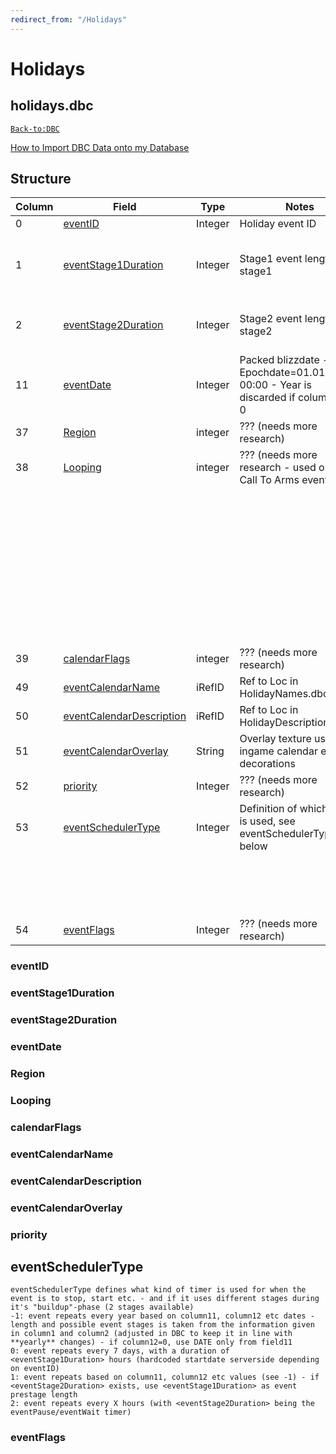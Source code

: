 ```yaml
---
redirect_from: "/Holidays"
---
```


# Holidays

## holidays.dbc

[`Back-to:DBC`](dbc-index.md)

[How to Import DBC Data onto my Database](how-to-import-dbc-data-in-db.md)  

## Structure

| Column | Field                         | Type    | Notes                                                                              | Extra info                                                                 |
|--------|-------------------------------|---------|------------------------------------------------------------------------------------|----------------------------------------------------------------------------|
| 0      | [eventID][1]                  | Integer | Holiday event ID                                                                   |                                                                            |
| 1      | [eventStage1Duration][2]      | Integer | Stage1 event length (for stage1                                                    | either as preparation or main event. See eventSchedulerType for more info) |
| 2      | [eventStage2Duration][3]      | Integer | Stage2 event length (for stage2                                                    | either as main event or cooldown. See eventSchedulerType for more info)    |
| 11     | [eventDate][4]                | Integer | Packed blizzdate - Epochdate=01.01.2000-00:00 - Year is discarded if column12 is 0 |                                                                            |
| 37     | [Region][5]                   | integer | ??? (needs more research)                                                          |                                                                            |
| 38     | [Looping][6]                  | integer | ??? (needs more research - used only on Call To Arms events)                       | 283 - Call to Arms: Alterac Valley                                         |
|        |                               |         |                                                                                    | 284 - Call to Arms: Warsong Gulch                                          |
|        |                               |         |                                                                                    | 285 - Call to Arms: Arathi Basin                                           |
|        |                               |         |                                                                                    | 353 - Call to Arms: Eye of the Storm                                       |
|        |                               |         |                                                                                    | 400 - Call to Arms: Strand of the Ancient                                  |
|        |                               |         |                                                                                    | 420 - Call to Arms: Isle of Conquest                                       |
| 39     | [calendarFlags][7]            | integer | ??? (needs more research)                                                          |                                                                            |
| 49     | [eventCalendarName][8]        | iRefID  | Ref to Loc in HolidayNames.dbc                                                     |                                                                            |
| 50     | [eventCalendarDescription][9] | iRefID  | Ref to Loc in HolidayDescriptions.dbc                                              |                                                                            |
| 51     | [eventCalendarOverlay][10]    | String  | Overlay texture used for ingame calendar event-decorations                         |                                                                            |
| 52     | [priority][11]                | Integer | ??? (needs more research)                                                          |                                                                            |
| 53     | [eventSchedulerType][12]      | Integer | Definition of which timer is used, see eventSchedulerType below                    | -1: repeat, yearly                                                         |
|        |                               |         |                                                                                    | 0: repeat, weekly                                                          |
|        |                               |         |                                                                                    | 1: repeat, use defined dates                                               |
|        |                               |         |                                                                                    | 2: repeat, hourly                                                          |
| 54     | [eventFlags][13]              | Integer | ??? (needs more research)                                                          |                                                                            |

[1]: #eventid
[2]: #eventstage1duration
[3]: #eventstage2duration
[4]: #eventdate
[5]: #region
[6]: #looping
[7]: #calendarflags
[8]: #eventcalendarname
[9]: #eventcalendardescription
[10]: #eventcalendaroverlay
[11]: #priority
[12]: #eventschedulertype
[13]: #eventflags

### eventID

### eventStage1Duration

### eventStage2Duration

### eventDate

### Region

### Looping

### calendarFlags

### eventCalendarName

### eventCalendarDescription

### eventCalendarOverlay

### priority

## eventSchedulerType
```
eventSchedulerType defines what kind of timer is used for when the event is to stop, start etc. - and if it uses different stages during it's "buildup"-phase (2 stages available)
-1: event repeats every year based on column11, column12 etc dates - length and possible event stages is taken from the information given in column1 and column2 (adjusted in DBC to keep it in line with **yearly** changes) - if column12=0, use DATE only from field11
0: event repeats every 7 days, with a duration of <eventStage1Duration> hours (hardcoded startdate serverside depending on eventID)
1: event repeats based on column11, column12 etc values (see -1) - if <eventStage2Duration> exists, use <eventStage1Duration> as event prestage length
2: event repeats every X hours (with <eventStage2Duration> being the eventPause/eventWait timer)
```

### eventFlags
